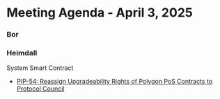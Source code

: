 # Meeting Agenda - April 3, 2025

### Bor 


### Heimdall 


System Smart Contract 
* [PIP-54: Reassign Upgradeability Rights of Polygon PoS Contracts to Protocol Council](https://github.com/maticnetwork/Polygon-Improvement-Proposals/blob/main/PIPs/PIP-54.md)

